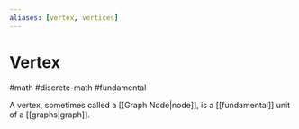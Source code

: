 ```yaml
---
aliases: [vertex, vertices]
---
```

# Vertex
#math #discrete-math #fundamental

A vertex, sometimes called a [[Graph Node|node]], is a [[fundamental]] unit of a [[graphs|graph]].
